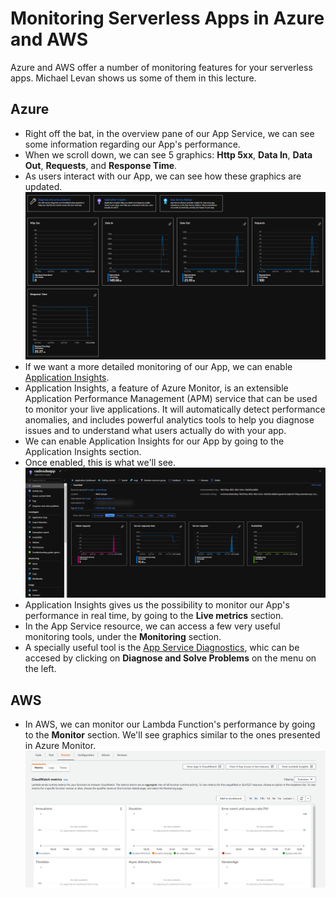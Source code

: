 # Monitoring Serverless Apps in Azure and AWS

Azure and AWS offer a number of monitoring features for your serverless apps. Michael Levan shows us some of them in this lecture.

## Azure

- Right off the bat, in the overview pane of our App Service, we can see some information regarding our App's performance.
- When we scroll down, we can see 5 graphics: **Http 5xx**, **Data In**, **Data Out**, **Requests**, and **Response Time**.
- As users interact with our App, we can see how these graphics are updated.
![App Service Overview](project6_webapp_overview.png)
- If we want a more detailed monitoring of our App, we can enable [Application Insights](https://docs.microsoft.com/en-us/azure/azure-monitor/app/app-insights-overview).
- Application Insights, a feature of Azure Monitor, is an extensible Application Performance Management (APM) service that can be used to monitor your live applications. It will automatically detect performance anomalies, and includes powerful analytics tools to help you diagnose issues and to understand what users actually do with your app.
- We can enable Application Insights for our App by going to the Application Insights section.
- Once enabled, this is what we'll see.
![Application Insights](project6_application_insights.png)
- Application Insights gives us the possibility to monitor our App's performance in real time, by going to the **Live metrics** section.
- In the App Service resource, we can access a few very useful monitoring tools, under the **Monitoring** section.
- A specially useful tool is the [App Service Diagnostics](https://docs.microsoft.com/en-us/azure/app-service/overview-diagnostics), whic can be accesed by clicking on **Diagnose and Solve Problems** on the menu on the left.

## AWS

- In AWS, we can monitor our Lambda Function's performance by going to the **Monitor** section. We'll see graphics similar to the ones presented in Azure Monitor.
![AWS Monitor](project6_aws_monitor.png)
